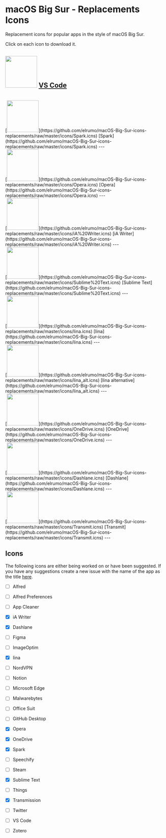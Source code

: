 # macOS Big Sur - Replacements Icons
Replacement icons for popular apps in the style of macOS Big Sur.

Click on each icon to download it.

[<img src="https://github.com/elrumo/macOS-Big-Sur-icons-replacements/blob/master/icons/png/VS-Code.png?raw=true)" width="100">](https://github.com/elrumo/macOS-Big-Sur-icons-replacements/raw/master/icons/VS-Code.icns)
[VS Code](https://github.com/elrumo/macOS-Big-Sur-icons-replacements/raw/master/icons/VS-Code.icns)
---
<br>
[<img src="https://github.com/elrumo/macOS-Big-Sur-icons-replacements/blob/master/icons/png/Spark.png?raw=true" width="100">](https://github.com/elrumo/macOS-Big-Sur-icons-replacements/raw/master/icons/Spark.icns) 
[Spark](https://github.com/elrumo/macOS-Big-Sur-icons-replacements/raw/master/icons/Spark.icns)
---
<br>
[<img src="https://github.com/elrumo/macOS-Big-Sur-icons-replacements/blob/master/icons/png/Opera.png?raw=true)" width="100">](https://github.com/elrumo/macOS-Big-Sur-icons-replacements/raw/master/icons/Opera.icns) 
[Opera](https://github.com/elrumo/macOS-Big-Sur-icons-replacements/raw/master/icons/Opera.icns)
---
<br>
[<img src="https://github.com/elrumo/macOS-Big-Sur-icons-replacements/blob/master/icons/png/iA%20Writer.png?raw=true)" width="100">](https://github.com/elrumo/macOS-Big-Sur-icons-replacements/raw/master/icons/iA%20Writer.icns)
[iA Writer](https://github.com/elrumo/macOS-Big-Sur-icons-replacements/raw/master/icons/iA%20Writer.icns)
---
<br>
[<img src="https://github.com/elrumo/macOS-Big-Sur-icons-replacements/blob/master/icons/png/Sublime%20Text.png?raw=true)" width="100">](https://github.com/elrumo/macOS-Big-Sur-icons-replacements/raw/master/icons/Sublime%20Text.icns)
[Sublime Text](https://github.com/elrumo/macOS-Big-Sur-icons-replacements/raw/master/icons/Sublime%20Text.icns)
---
<br>
[<img src="https://github.com/elrumo/macOS-Big-Sur-icons-replacements/blob/master/icons/png/Iina.png?raw=true)" width="100">](https://github.com/elrumo/macOS-Big-Sur-icons-replacements/raw/master/icons/Iina.icns)
[Iina](https://github.com/elrumo/macOS-Big-Sur-icons-replacements/raw/master/icons/Iina.icns)
---
<br>
[<img src="https://github.com/elrumo/macOS-Big-Sur-icons-replacements/blob/master/icons/png/Iina_alt.png?raw=true)" width="100">](https://github.com/elrumo/macOS-Big-Sur-icons-replacements/raw/master/icons/Iina_alt.icns)
[Iina alternative](https://github.com/elrumo/macOS-Big-Sur-icons-replacements/raw/master/icons/Iina_alt.icns)
---
<br>
[<img src="https://github.com/elrumo/macOS-Big-Sur-icons-replacements/blob/master/icons/png/OneDrive.png?raw=true)" width="100">](https://github.com/elrumo/macOS-Big-Sur-icons-replacements/raw/master/icons/OneDrive.icns)
[OneDrive](https://github.com/elrumo/macOS-Big-Sur-icons-replacements/raw/master/icons/OneDrive.icns)
---
<br>
[<img src="https://github.com/elrumo/macOS-Big-Sur-icons-replacements/blob/master/icons/png/Dashlane.png?raw=true)" width="100">](https://github.com/elrumo/macOS-Big-Sur-icons-replacements/raw/master/icons/Dashlane.icns)
[Dashlane](https://github.com/elrumo/macOS-Big-Sur-icons-replacements/raw/master/icons/Dashlane.icns) 
---
<br>
[<img src="https://github.com/elrumo/macOS-Big-Sur-icons-replacements/blob/master/icons/png/Transmit.png?raw=true)" width="100">](https://github.com/elrumo/macOS-Big-Sur-icons-replacements/raw/master/icons/Transmit.icns)
[Transmit](https://github.com/elrumo/macOS-Big-Sur-icons-replacements/raw/master/icons/Transmit.icns)
---



## Icons
The following icons are either being worked on or have been suggested. If you have any suggestions create a new issue with the name of the app as the title [here](https://github.com/elrumo/macOS-Big-Sur-icons-replacements/issues/new).

- [ ] Alfred
- [ ] Alfred Preferences
- [ ] App Cleaner
- [x] iA Writer
- [x] Dashlane
- [ ] Figma
- [ ] ImageOptim
- [x] Iina
- [ ] NordVPN
- [ ] Notion
- [ ] Microsoft Edge
- [ ] Malwarebytes
- [ ] Office Suit
- [ ] GitHub Desktop
- [x] Opera
- [x] OneDrive
- [x] Spark
- [ ] Speechify
- [ ] Steam
- [x] Sublime Text
- [ ] Things
- [x] Transmission
- [ ] Twitter
- [ ] VS Code
- [ ] Zotero

